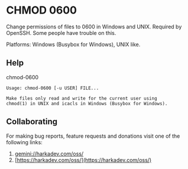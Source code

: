 CHMOD 0600
==========

Change permissions of files to 0600 in Windows and UNIX. Required by OpenSSH.
Some people have trouble on this.

Platforms: Windows (Busybox for Windows), UNIX like.

## Help

chmod-0600

    Usage: chmod-0600 [-u USER] FILE...
    
    Make files only read and write for the current user using
    chmod(1) in UNIX and icacls in Windows (Busybox for Windows).

## Collaborating

For making bug reports, feature requests and donations visit
one of the following links:

1. [gemini://harkadev.com/oss/](gemini://harkadev.com/oss/)
2. [https://harkadev.com/oss/](https://harkadev.com/oss/)
